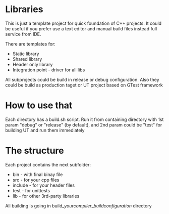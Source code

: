 # Libraries

This is just a template project for quick foundation of C++ projects. It could be useful if you prefer use a text editor and manual build files instead full service from IDE. 

There are templates for:
* Static library
* Shared library
* Header only library
* Integration point - driver for all libs

All subprojects could be build in release or debug configuration. Also they could be build as production taget or UT project based on GTest framework

# How to use that

Each directory has a build.sh script. Run it from containing directory with 1st param "debug" or "release" (by default), and 2nd param could be "test" for building UT and run them immediately

# The structure

Each project contains the next subfolder:
* bin - with final binay file
* src - for your cpp files
* include - for your header files
* test - for unittests
* lib - for other 3rd-party libraries

All building is going in build_$your compiler$_$build configuration$ directory